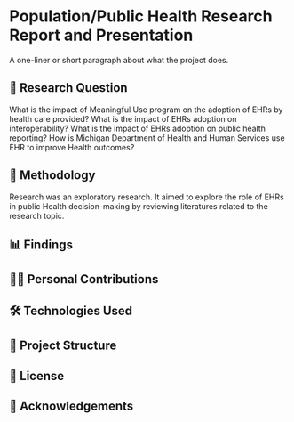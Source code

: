# Population/Public Health Research Report and Presentation

A one-liner or short paragraph about what the project does.

## 📖 Research Question
What is the impact of Meaningful Use program on the adoption of EHRs by health care provided?
What is the impact of EHRs adoption on interoperability?
What is the impact of EHRs adoption on public health reporting?
How is Michigan Department of Health and Human Services use EHR to improve Health outcomes?

## 🧪 Methodology
Research was an exploratory research. It aimed to explore the role of EHRs in public Health decision-making by reviewing literatures related to the research topic.

## 📊 Findings


## 🙋‍♀️ Personal Contributions


## 🛠️ Technologies Used


## 📂 Project Structure


## 📄 License


## 🙌 Acknowledgements

